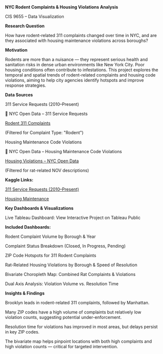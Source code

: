 **NYC Rodent Complaints & Housing Violations Analysis**

CIS 9655 – Data Visualization

**Research Question**

How have rodent-related 311 complaints changed over time in NYC, and are they associated with housing maintenance violations across boroughs?

**Motivation**

Rodents are more than a nuisance — they represent serious health and sanitation risks in dense urban environments like New York City. Poor housing conditions often contribute to infestations. This project explores the temporal and spatial trends of rodent-related complaints and housing code violations, aiming to help city agencies identify hotspots and improve response strategies.

**Data Sources**

311 Service Requests (2010–Present)

🔗 NYC Open Data – 311 Service Requests

[Rodent 311 Complaints](https://docs.google.com/spreadsheets/d/1717AmBELdLnU0xoHjceDTzLN4tKTTjZg/edit?usp=drive_link)

(Filtered for Complaint Type: "Rodent")

Housing Maintenance Code Violations

🔗 NYC Open Data – Housing Maintenance Code Violations

[Housing Violations – NYC Open Data](https://data.cityofnewyork.us/Housing-Development/Housing-Maintenance-Code-Violations/6j6j-wb7p)

(Filtered for rat-related NOV descriptions)

**Kaggle Links:**

[311 Service Requests (2010–Present)](https://data.cityofnewyork.us/Social-Services/311-Service-Requests-from-2010-to-Present/erm2-nwe9/about_data)

[Housing Maintenance](https://data.cityofnewyork.us/Housing-Development/Housing-Maintenance-Code-Violations/wvxf-dwi5/about_data)

**Key Dashboards & Visualizations**

Live Tableau Dashboard:
View Interactive Project on Tableau Public

**Included Dashboards:**

Rodent Complaint Volume by Borough & Year

Complaint Status Breakdown (Closed, In Progress, Pending)

ZIP Code Hotspots for 311 Rodent Complaints

Rat-Related Housing Violations by Borough & Speed of Resolution

Bivariate Choropleth Map: Combined Rat Complaints & Violations

Dual Axis Analysis: Violation Volume vs. Resolution Time

**Insights & Findings**

Brooklyn leads in rodent-related 311 complaints, followed by Manhattan.

Many ZIP codes have a high volume of complaints but relatively low violation counts, suggesting potential under-enforcement.

Resolution time for violations has improved in most areas, but delays persist in key ZIP codes.

The bivariate map helps pinpoint locations with both high complaints and high violation counts — critical for targeted intervention.


